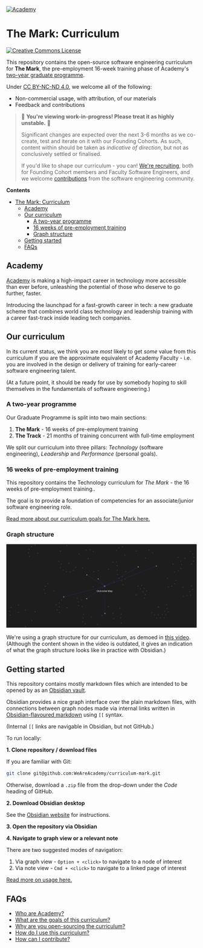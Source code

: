 <a href='https://www.notion.so/Academy-92e6a8b244894a4d9b7d0b785c3d4bd2' target='_blank'><img src='https://media-exp1.licdn.com/dms/image/C4E1BAQE40d2fy5Nvhg/company-background_10000/0/1604055752551?e=1606305600&v=beta&t=E6ESvXz6MkdkOPIhC36oODLo96rEaXqP_xYm0AUwRws' height='128' alt='Academy' aria-label='Academy' /></a>

# The Mark: Curriculum

<a rel="license" href="http://creativecommons.org/licenses/by-nc-nd/4.0/"><img alt="Creative Commons License" style="border-width:0" src="https://i.creativecommons.org/l/by-nc-nd/4.0/88x31.png" /></a>

This repository contains the open-source software engineering curriculum for **The Mark**, the pre-employment 16-week training phase of Academy's [two-year graduate programme](https://www.notion.so/Graduate-Programme-Building-early-career-tech-leaders-fd95d2f498814a50af004ce7279f63c7).

Under [CC BY-NC-ND 4.0](https://creativecommons.org/licenses/by-nc-nd/4.0/), we welcome all of the following:

- Non-commercial usage, with attribution, of our materials
- Feedback and contributions

> 🚨 **You're viewing work-in-progress! Please treat it as highly unstable.** 🚧
>
> Significant changes are expected over the next 3-6 months as we co-create, test and iterate on it with our Founding Cohorts. As such, content within should be taken as _indicative of direction_, but not as conclusively settled or finalised.
>
> If you'd like to shape our curriculum - you can! [We're recruiting](https://www.notion.so/Join-us-2e1e41fbe63d49238805a440dacf6f6d), both for Founding Cohort members and Faculty Software Engineers, and we welcome [contributions](CONTRIBUTIONS.md) from the software engineering community.

**Contents**

- [The Mark: Curriculum](#the-mark-curriculum)
  - [Academy](#academy)
  - [Our curriculum](#our-curriculum)
    - [A two-year programme](#a-two-year-programme)
    - [16 weeks of pre-employment training](#16-weeks-of-pre-employment-training)
    - [Graph structure](#graph-structure)
  - [Getting started](#getting-started)
  - [FAQs](#faqs)

## Academy

[Academy](https://www.notion.so/Academy-92e6a8b244894a4d9b7d0b785c3d4bd2) is making a high-impact career in technology more accessible than ever before, unleashing the potential of those who deserve to go further, faster.

Introducing the launchpad for a fast-growth career in tech: a new graduate scheme that combines world class technology and leadership training with a career fast-track inside leading tech companies.

## Our curriculum

In its current status, we think you are _most_ likely to get _some_ value from this curriculum if you are the approximate equivalent of Academy Faculty - i.e. you are involved in the design or delivery of training for early-career software engineering talent.

(At a future point, it should be ready for use by somebody hoping to skill themselves in the fundamentals of software engineering.)

### A two-year programme

Our Graduate Programme is split into two main sections:

1. **The Mark** - 16 weeks of pre-employment training
2. **The Track** - 21 months of training concurrent with full-time employment

We split our curriculum into three pillars: _Technology_ (software engineering), _Leadership_ and _Performance_ (personal goals).

### 16 weeks of pre-employment training

This repository contains the Technology curriculum for _The Mark_ - the 16 weeks of pre-employment training..

The goal is to provide a foundation of competencies for an associate/junior software engineering role.

[Read more about our curriculum goals for The Mark here.](./GOALS.md)

### Graph structure

![](assets/outcome-map.png?raw=true)

We're using a graph structure for our curriculum, as demoed in [this video](https://www.loom.com/share/3106d6740b624831b49813343e82275c?sharedAppSource=personal_library). (Although the content shown in the video is outdated, it gives an indication of what the graph structure looks like in practice with Obsidian.)

## Getting started

This repository contains mostly markdown files which are intended to be opened by as an [Obsidian vault](https://obsidian.md/).

Obsidian provides a nice graph interface over the plain markdown files, with connections between graph nodes made via internal links written in [Obsidian-flavoured markdown](https://obsidian.md/features) using `[[` syntax.

(Internal `[[` links are navigable in Obsidian, but not GitHub.)

To run locally:

**1. Clone repository / download files**

If you are familiar with Git:

```bash
git clone git@github.com:WeAreAcademy/curriculum-mark.git
```

Otherwise, download a `.zip` file from the drop-down under the _Code_ heading of GitHub.

**2. Download Obsidian desktop**

See the [Obsidian website](https://obsidian.md/) for instructions.

**3. Open the repository via Obsidian**

**4. Navigate to graph view or a relevant note**

There are two suggested modes of navigation:

1. Via graph view - `Option + <click>` to navigate to a node of interest
2. Via note view - `Cmd + <click>` to navigate to a linked page of interest

[Read more on usage here.](USAGE.md)

## FAQs

- [Who are Academy?](https://www.notion.so/Academy-92e6a8b244894a4d9b7d0b785c3d4bd2)
- [What are the goals of this curriculum?](GOALS.md)
- [Why are you open-sourcing the curriculum?](https://www.notion.so/Curriculum-Optimising-for-industry-and-employer-needs-f3da2eeea06e48b7872cf25c00c3026a)
- [How do I use this curriculum?](USAGE.md)
- [How can I contribute?](CONTRIBUTING.md)

